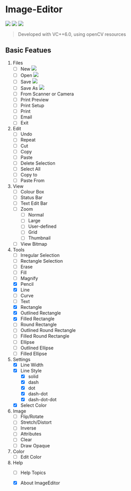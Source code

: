 ﻿ **Image-Editor**
================

![][1] ![][2] ![][3]
>  Developed with VC++6.0, using openCV resources


Basic Featues
---------------

 1. Files
    - [ ] New ![][4]
    - [ ] Open ![][4] 
    - [ ] Save ![][4]
    - [ ] Save As ![][4]
    - [ ] From Scanner or Camera
    - [ ] Print Preview
    - [ ] Print Setup
    - [ ] Print
    - [ ] Email
    - [ ] Exit
 2. Edit
    - [ ] Undo
    - [ ] Repeat
    - [ ] Cut
    - [ ] Copy
    - [ ] Paste
    - [ ] Delete Selection
    - [ ] Select All
    - [ ] Copy to
    - [ ] Paste From
 3. View 
    - [ ] Colour Box
    - [ ] Status Bar
    - [ ] Text Edit Bar
    - [ ] Zoom
        - [ ] Normal
        - [ ] Large
        - [ ] User-defined
        - [ ] Grid
        - [ ] Thumbnail
    - [ ] View Bitmap
 4. Tools
    - [ ] Irregular Selection
    - [ ] Rectangle Selection
    - [ ] Erase
    - [ ] Fill
    - [ ] Magnify
    - [x] Pencil
    - [x] Line
    - [ ] Curve
    - [ ] Text
    - [x] Rectangle
    - [x] Outlined Rectangle
    - [x] Filled Rectangle
    - [ ] Round Rectangle
    - [ ] Outlined Round Rectangle
    - [ ] Filled Round Rectangle
    - [ ] Ellipse
    - [ ] Outlined Ellipse
    - [ ] Filled Ellipse
 5. Settings
    - [x] Line Width
    - [x] Line Style
        - [x] solid
        - [x] dash
        - [x] dot
        - [x] dash-dot
        - [x] dash-dot-dot
    - [x] Select Color
 6. Image
    - [ ] Flip/Rotate
    - [ ] Stretch/Distort
    - [ ] Inverse
    - [ ] Attributes
    - [ ] Clear
    - [ ] Draw Opaque
 7. Color
    - [ ] Edit Color
 8. Help
    - [ ] Help Topics
    - [x] About ImageEditor


  [1]: https://img.shields.io/badge/language-C++-green.svg
  [2]: https://img.shields.io/badge/platform-win--32%20%7C%20win--64-lightgrey.svg
  [3]: https://img.shields.io/travis/rust-lang/rust/master.svg
  [4]: https://img.shields.io/badge/progress-default-lightgrey.svg